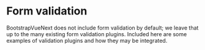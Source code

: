 # Form validation

<div class="lead mb-5">

BootstrapVueNext does not include form validation by default; we leave that up to the many existing form validation plugins. Included here are some examples of validation plugins and how they may be integrated.

</div>

<script setup lang="ts">

</script>
